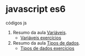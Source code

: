 # javascript es6
 códigos js

1. Resumo da aula [Variáveis]( https://github.com/AlyssonBatista/javascript-es6/blob/4860bfe43325f5d3dae5326c6d7ab5ac9dc9d3a9/variaveis/variaveis.js).
   - [Variáveis exercícios]( https://github.com/AlyssonBatista/javascript-es6/blob/4860bfe43325f5d3dae5326c6d7ab5ac9dc9d3a9/variaveis/exercicio.js) 
1. Resumo da aula [Tipos de dados]( https://github.com/AlyssonBatista/javascript-es6/blob/4860bfe43325f5d3dae5326c6d7ab5ac9dc9d3a9/variaveis/variaveis.js).
   - [Tipos de dados exercícios]( https://github.com/AlyssonBatista/javascript-es6/blob/4860bfe43325f5d3dae5326c6d7ab5ac9dc9d3a9/variaveis/exercicio.js)    
